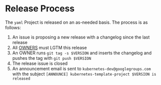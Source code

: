 # Release Process

The `yaml` Project is released on an as-needed basis. The process is as follows:

1. An issue is proposing a new release with a changelog since the last release
2. All [OWNERS](OWNERS) must LGTM this release
3. An OWNER runs `git tag -s $VERSION` and inserts the changelog and pushes the
   tag with `git push $VERSION`
4. The release issue is closed
5. An announcement email is sent to `kubernetes-dev@googlegroups.com` with the
   subject `[ANNOUNCE] kubernetes-template-project $VERSION is released`
